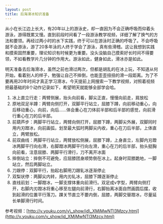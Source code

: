 ```yaml
---
layout: post
title: 后海滑冰知识准备
---
```


从小在长江边上长大，有20年以上的游泳史，却一直因为不会正确呼吸而仰着头游泳，游得既累又慢。直到前段时间看了一段游泳教学视频，详细了解了换气的方法和要领。再经过两小时的水下实践，终于可以在游泳时正确的呼吸了。不会呼吸就不会游泳，游了20多年泳的人终于学会了游泳，真有些滑稽。这让我想到实践和摸索固然重要，理论知识有时候更为重要。没头没脑自己摸索好长时间不得要领，不如看教学片几分钟的作用大。游泳如此，健身如此，滑冰亦是如此。

明天准备去后海滑冰，虽然之前也滑过两次，但都是胡乱的在冰上玩，不知道从何开始，看着别人的样子，勉强让自己不摔倒，也能歪歪扭扭的滑一段距离。为了不要再用20年时间才真正学习滑冰，今天提前上网搜索一下教学视频，对照着视频把最基础的8个动作记录如下，希望明天就能够全部学会哈。

1. 冰上直立行走：两臂侧展，抬头向前看，脚尖正直，慢慢向前走，肩放松
1. 原地双足半蹲：两臂向侧打开，双脚平行站立，屈膝下蹲，向前移动重心，向后移动重心，向前，向后……体会重心在刀体前半部和后半部的感觉，向前滑行重心在刀的后半部。
1. 前葫芦步：两脚平行站立，两臂向侧打开，屈膝下蹲，两脚尖外展，双脚同时用内刃蹬冰，向前画弧，划至最大弧时两脚尖内收，重心在刀后半部，上体直立，两臂放松。
1. 前双曲线：两脚平行站立，两臂放松侧展，屈膝下蹲，上身直立，左脚内刃蹬冰两脚平行向右滑，右脚蹬冰两脚平行向左滑，重心在刀的后半部，抬头挺胸向前看，注意屈膝、两脚平行滑行，刀不离开冰面
1. 摔倒站立：摔倒不可避免，应屈膝团身顺势倒在冰上。起身时双膝跪地，一脚站立，然后两脚站立。
1. 刀跟停：双脚平行，抬起右脚用刀跟轧冰逐渐停止
1. 双梨状停：两脚尖内转，用内刃轧冰，屈膝下蹲逐渐停止
1. 直线前划：一脚蹬冰，一脚支撑体重向前滑行。双足成v字型，两臂向侧打开，右脚内刃蹬冰将重心移至左腿向前滑行，右脚抬离冰面自然画圆后摆，收到起滑的位置平行落刀。踝关节直立不要内倒，屈膝，两脚交替蹬冰，尽量延长单脚滑行时间。

参考视频：[http://v.youku.com/v\_show/id\_XMjMwNTI3Mzcy.html](http://v.youku.com/v_show/id_XMjMwNTI3Mzcy.html)
